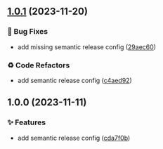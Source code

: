 ## [1.0.1](https://github.com/tiwariav/browserslist-config/compare/v1.0.0...v1.0.1) (2023-11-20)


### 🐛 Bug Fixes

* add missing semantic release config ([29aec60](https://github.com/tiwariav/browserslist-config/commit/29aec6016c881ee4c1339bfa5aec125ee6788147))


### ♻️ Code Refactors

* add semantic release config ([c4aed92](https://github.com/tiwariav/browserslist-config/commit/c4aed9222c3291631441d463810f7447b05670a6))

## 1.0.0 (2023-11-11)


### ✨ Features

* add semantic release config ([cda7f0b](https://github.com/tiwariav/browserslist-config/commit/cda7f0bb5aab4da0fbde048859bb69eab35cb991))
